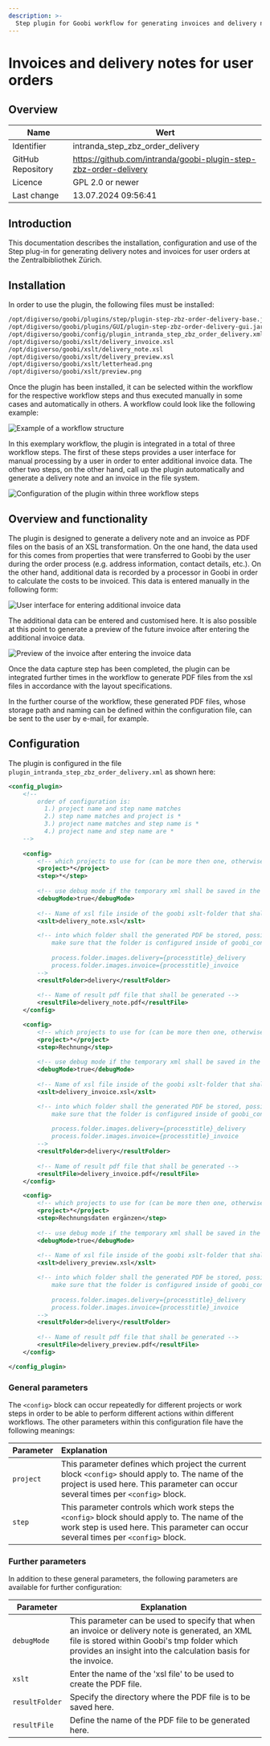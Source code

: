 ```yaml
---
description: >-
  Step plugin for Goobi workflow for generating invoices and delivery notes for user orders at the Zurich Central Library
---
```


# Invoices and delivery notes for user orders

## Overview

Name                     | Wert
-------------------------|-----------
Identifier               | intranda_step_zbz_order_delivery
GitHub Repository        | https://github.com/intranda/goobi-plugin-step-zbz-order-delivery
Licence              | GPL 2.0 or newer 
Last change    | 13.07.2024 09:56:41


## Introduction
This documentation describes the installation, configuration and use of the Step plug-in for generating delivery notes and invoices for user orders at the Zentralbibliothek Zürich.

## Installation
In order to use the plugin, the following files must be installed:

```bash
/opt/digiverso/goobi/plugins/step/plugin-step-zbz-order-delivery-base.jar
/opt/digiverso/goobi/plugins/GUI/plugin-step-zbz-order-delivery-gui.jar
/opt/digiverso/goobi/config/plugin_intranda_step_zbz_order_delivery.xml
/opt/digiverso/goobi/xslt/delivery_invoice.xsl
/opt/digiverso/goobi/xslt/delivery_note.xsl
/opt/digiverso/goobi/xslt/delivery_preview.xsl
/opt/digiverso/goobi/xslt/letterhead.png
/opt/digiverso/goobi/xslt/preview.png
```

Once the plugin has been installed, it can be selected within the workflow for the respective workflow steps and thus executed manually in some cases and automatically in others. A workflow could look like the following example:

![Example of a workflow structure](images/goobi-plugin-step-zbz-order-delivery_screen1_en.png)

In this exemplary workflow, the plugin is integrated in a total of three workflow steps. The first of these steps provides a user interface for manual processing by a user in order to enter additional invoice data. The other two steps, on the other hand, call up the plugin automatically and generate a delivery note and an invoice in the file system.

![Configuration of the plugin within three workflow steps](images/goobi-plugin-step-zbz-order-delivery_screen2_en.png)


## Overview and functionality
The plugin is designed to generate a delivery note and an invoice as PDF files on the basis of an XSL transformation. On the one hand, the data used for this comes from properties that were transferred to Goobi by the user during the order process (e.g. address information, contact details, etc.). On the other hand, additional data is recorded by a processor in Goobi in order to calculate the costs to be invoiced. This data is entered manually in the following form:

![User interface for entering additional invoice data](images/goobi-plugin-step-zbz-order-delivery_screen3_en.png)

The additional data can be entered and customised here. It is also possible at this point to generate a preview of the future invoice after entering the additional invoice data.

![Preview of the invoice after entering the invoice data](images/goobi-plugin-step-zbz-order-delivery_screen4_en.png)

Once the data capture step has been completed, the plugin can be integrated further times in the workflow to generate PDF files from the xsl files in accordance with the layout specifications.

In the further course of the workflow, these generated PDF files, whose storage path and naming can be defined within the configuration file, can be sent to the user by e-mail, for example.

## Configuration
The plugin is configured in the file `plugin_intranda_step_zbz_order_delivery.xml` as shown here:

```xml
<config_plugin>
    <!--
        order of configuration is:
          1.) project name and step name matches
          2.) step name matches and project is *
          3.) project name matches and step name is *
          4.) project name and step name are *
	-->
    
    <config>
        <!-- which projects to use for (can be more then one, otherwise use *) -->
        <project>*</project>
        <step>*</step>
        
        <!-- use debug mode if the temporary xml shall be saved in the Goobi tmp folder -->
		<debugMode>true</debugMode>
		
		<!-- Name of xsl file inside of the goobi xslt-folder that shall be used for the PDF generation -->
		<xslt>delivery_note.xsl</xslt>

		<!-- into which folder shall the generated PDF be stored, possible values are master|media|jpeg|source|delivery|invoice|... 
			make sure that the folder is configured inside of goobi_config.properties like this:
			
			process.folder.images.delivery={processtitle}_delivery
			process.folder.images.invoice={processtitle}_invoice	
		-->
		<resultFolder>delivery</resultFolder>
        
		<!-- Name of result pdf file that shall be generated -->
		<resultFile>delivery_note.pdf</resultFile>
    </config>

	<config>
        <!-- which projects to use for (can be more then one, otherwise use *) -->
        <project>*</project>
        <step>Rechnung</step>
		
        <!-- use debug mode if the temporary xml shall be saved in the Goobi tmp folder -->
		<debugMode>true</debugMode>
		
		<!-- Name of xsl file inside of the goobi xslt-folder that shall be used for the PDF generation -->
		<xslt>delivery_invoice.xsl</xslt>

		<!-- into which folder shall the generated PDF be stored, possible values are master|media|jpeg|source|delivery|invoice|... 
			make sure that the folder is configured inside of goobi_config.properties like this:
			
			process.folder.images.delivery={processtitle}_delivery
			process.folder.images.invoice={processtitle}_invoice	
		-->
		<resultFolder>delivery</resultFolder>
        
		<!-- Name of result pdf file that shall be generated -->
		<resultFile>delivery_invoice.pdf</resultFile>
    </config>

	<config>
        <!-- which projects to use for (can be more then one, otherwise use *) -->
        <project>*</project>
        <step>Rechnungsdaten ergänzen</step>
        
        <!-- use debug mode if the temporary xml shall be saved in the Goobi tmp folder -->
		<debugMode>true</debugMode>
		
		<!-- Name of xsl file inside of the goobi xslt-folder that shall be used for the PDF generation -->
		<xslt>delivery_preview.xsl</xslt>

		<!-- into which folder shall the generated PDF be stored, possible values are master|media|jpeg|source|delivery|invoice|... 
			make sure that the folder is configured inside of goobi_config.properties like this:
			
			process.folder.images.delivery={processtitle}_delivery
			process.folder.images.invoice={processtitle}_invoice	
		-->
		<resultFolder>delivery</resultFolder>
        
		<!-- Name of result pdf file that shall be generated -->
		<resultFile>delivery_preview.pdf</resultFile>
    </config>

</config_plugin>

```

### General parameters 
The `<config>` block can occur repeatedly for different projects or work steps in order to be able to perform different actions within different workflows. The other parameters within this configuration file have the following meanings: 

| Parameter | Explanation | 
| :-------- | :---------- | 
| `project` | This parameter defines which project the current block `<config>` should apply to. The name of the project is used here. This parameter can occur several times per `<config>` block. | 
| `step` | This parameter controls which work steps the `<config>` block should apply to. The name of the work step is used here. This parameter can occur several times per `<config>` block. | 


### Further parameters 
In addition to these general parameters, the following parameters are available for further configuration: 


Parameter         | Explanation
------------------|----------------------------------------
`debugMode`       | This parameter can be used to specify that when an invoice or delivery note is generated, an XML file is stored within Goobi's tmp folder which provides an insight into the calculation basis for the invoice.
`xslt`            | Enter the name of the 'xsl file' to be used to create the PDF file.
`resultFolder`    | Specify the directory where the PDF file is to be saved here.
`resultFile`      | Define the name of the PDF file to be generated here.